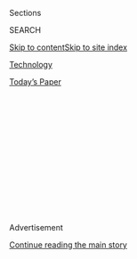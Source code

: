<div id="app">

<div>

<div>

<div>

<div class="NYTAppHideMasthead css-1q2w90k e1suatyy0">

<div class="section css-ui9rw0 e1suatyy2">

<div class="css-eph4ug er09x8g0">

<div class="css-6n7j50">

</div>

<span class="css-1dv1kvn">Sections</span>

<div class="css-10488qs">

<span class="css-1dv1kvn">SEARCH</span>

</div>

[Skip to content](#site-content)[Skip to site
index](#site-index)

</div>

<div id="masthead-section-label" class="css-1wr3we4 eaxe0e00">

[Technology](https://www.nytimes3xbfgragh.onion/section/technology)

</div>

<div class="css-10698na e1huz5gh0">

</div>

</div>

<div id="masthead-bar-one" class="section hasLinks css-15hmgas e1csuq9d3">

<div class="css-uqyvli e1csuq9d0">

</div>

<div class="css-1uqjmks e1csuq9d1">

</div>

<div class="css-9e9ivx">

[](https://myaccount.nytimes3xbfgragh.onion/auth/login?response_type=cookie&client_id=vi)

</div>

<div class="css-1bvtpon e1csuq9d2">

[Today’s
Paper](https://www.nytimes3xbfgragh.onion/section/todayspaper)

</div>

</div>

</div>

</div>

<div data-aria-hidden="false">

<div id="site-content" data-role="main">

<div>

<div class="css-1aor85t" style="opacity:0.000000001;z-index:-1;visibility:hidden">

<div class="css-1hqnpie">

<div class="css-epjblv">

<span class="css-17xtcya">[Technology](/section/technology)</span><span class="css-x15j1o">|</span><span class="css-fwqvlz">Amazon
Wins Without Even
Trying</span>

</div>

<div class="css-k008qs">

<div class="css-1iwv8en">

<span class="css-18z7m18"></span>

<div>

</div>

</div>

<span class="css-1n6z4y">https://nyti.ms/39H2xbY</span>

<div class="css-1705lsu">

<div class="css-4xjgmj">

<div class="css-4skfbu" data-role="toolbar" data-aria-label="Social Media Share buttons, Save button, and Comments Panel with current comment count" data-testid="share-tools">

  - 
  - 
  - 
  - 
    
    <div class="css-6n7j50">
    
    </div>

  - 

</div>

</div>

</div>

</div>

</div>

</div>

<div id="NYT_TOP_BANNER_REGION" class="css-13pd83m">

</div>

<div id="top-wrapper" class="css-1sy8kpn">

<div id="top-slug" class="css-l9onyx">

Advertisement

</div>

[Continue reading the main
story](#after-top)

<div class="ad top-wrapper" style="text-align:center;height:100%;display:block;min-height:250px">

<div id="top" class="place-ad" data-position="top" data-size-key="top">

</div>

</div>

<div id="after-top">

</div>

</div>

<div>

<div id="sponsor-wrapper" class="css-1hyfx7x">

<div id="sponsor-slug" class="css-19vbshk">

Supported by

</div>

[Continue reading the main
story](#after-sponsor)

<div id="sponsor" class="ad sponsor-wrapper" style="text-align:center;height:100%;display:block">

</div>

<div id="after-sponsor">

</div>

</div>

<div class="css-186x18t">

on tech

</div>

<div class="css-1vkm6nb ehdk2mb0">

# Amazon Wins Without Even Trying

</div>

As America’s economy suffers, Big Tech does shockingly
well.

![<span class="css-cch8ym"><span class="css-1dv1kvn">Credit</span><span class="css-cnj6d5 e1z0qqy90" itemprop="copyrightHolder"><span class="css-1ly73wi e1tej78p0">Credit...</span><span>By
Kenny
Brandenberger</span></span></span>](https://static01.graylady3jvrrxbe.onion/images/2020/07/31/business/31ontech-BOXESvideostill/31ontech-BOXESvideostill-threeByTwoMediumAt2X.png)

<div class="css-18e8msd">

<div class="css-vp77d3 epjyd6m0">

<div class="css-hus3qt ey68jwv0" data-aria-hidden="true">

[![Shira
Ovide](https://static01.graylady3jvrrxbe.onion/images/2020/03/18/reader-center/author-shira-ovide/author-shira-ovide-thumbLarge-v2.png
"Shira Ovide")](https://www.nytimes3xbfgragh.onion/by/shira-ovide)

</div>

<div class="css-1baulvz">

By [<span class="css-1baulvz last-byline" itemprop="name">Shira
Ovide</span>](https://www.nytimes3xbfgragh.onion/by/shira-ovide)

</div>

</div>

  - July 31,
    2020

  - 
    
    <div class="css-4xjgmj">
    
    <div class="css-d8bdto" data-role="toolbar" data-aria-label="Social Media Share buttons, Save button, and Comments Panel with current comment count" data-testid="share-tools">
    
      - 
      - 
      - 
      - 
        
        <div class="css-6n7j50">
        
        </div>
    
      - 
    
    </div>
    
    </div>

</div>

</div>

<div class="section meteredContent css-1r7ky0e" name="articleBody" itemprop="articleBody">

<div class="css-1fanzo5 StoryBodyCompanionColumn">

<div class="css-53u6y8">

*This article is part of the On Tech newsletter. You can* [*sign up
here*](https://www.nytimes3xbfgragh.onion/newsletters/signup/OT) *to
receive it weekdays.*

Three months ago, the Amazon chief executive Jeff Bezos effectively
declared that his company would try to lose money. Instead, Amazon
declared on Thursday the [largest profit in its
history](https://www.nytimes3xbfgragh.onion/live/2020/07/30/business/stock-market-today-coronavirus/amazons-earnings-double-as-sales-surge).

It was a bit awkward.

Companies are supposed to make money, for sure. But this comes at a
moment when politicians and the public are wondering if America’s
digital superstars are so powerful — and perhaps, tilt the game to their
advantage — that they simply can’t be beaten.

A company like Amazon planning to lose money and instead making billions
of dollars in profit is a pretty compelling sign of dominance.

This week in technology made me think of [that old
line](https://www.nytimes3xbfgragh.onion/1992/11/06/business/is-gm-fate-still-crucial-to-us.html)
about a once dominant car company: What’s good for the United States was
good for General Motors, and what was good for GM was good for the
country. (There’s a debate about what the GM executive meant by this,
but it’s still a good line. Stay with me.)

</div>

</div>

<div class="css-1fanzo5 StoryBodyCompanionColumn">

<div class="css-53u6y8">

The bosses of four of America’s tech giants, [dragged (virtually) in
front of Congress this
week](https://www.nytimes3xbfgragh.onion/2020/07/29/technology/big-tech-hearing-apple-amazon-facebook-google.html),
said some version of that old saw. They said that their successes are
uniquely American, and that their companies enrich the country and the
lives of people who live in it.

That’s true. It is, however, hard to ignore that the fortunes of the
country and its leading corporate citizens are currently going in
opposite directions.

We learned on Thursday that the United States [wiped out five years of
economic growth in a matter of
months](https://www.nytimes3xbfgragh.onion/2020/07/30/business/economy/q2-gdp-coronavirus-economy.html),
as my colleague Ben Casselman put it. During that period, Amazon, Apple,
Google and Facebook [mostly raked in money hand over
fist](https://www.nytimes3xbfgragh.onion/2020/07/30/technology/tech-company-earnings-amazon-apple-facebook-google.html).

Mostly, this makes sense. During a pandemic, we have needed the products
and services these companies provide. That does not, however, guarantee
them financial success.

*(Read more: Last year, my colleague Kashmir Hill wrote about* [*trying
and mostly failing*](https://gizmodo.com/c/goodbye-big-five) *to cut the
five big U.S. technology companies out of her life. Now, Kash is
reflecting on* [*what she learned from that
experiment*](https://www.nytimes3xbfgragh.onion/2020/07/31/technology/blocking-the-tech-giants.html)*.)*

</div>

</div>

<div class="css-1fanzo5 StoryBodyCompanionColumn">

<div class="css-53u6y8">

Facebook’s Mark Zuckerberg said a few months ago that the way his
company makes money — selling ads to a local bakery or an online luggage
maker — [tends to naturally rise and
fall](https://www.nytimes3xbfgragh.onion/2020/05/01/technology/coronavirus-big-tech-earnings.html)
in tune with the economy. That’s generally true, but not right now. The
economy is tanking at its worst rate in many decades. Facebook’s
advertising sales are fine.

What has been bad for the United States hasn’t yet been bad for Big
Tech. Is, then, what’s good for Big Tech good for the country? I’m not
sure.

There’s an
[axiom](https://www.oreilly.com/radar/gradually-then-suddenly/#:~:text=There's%20a%20passage%20in%20Ernest,happens%20much%20the%20same%20way.)
in technology that change happens gradually, then suddenly. Tech
companies can seem unbeatable until they aren’t — often because of some
rapid evolutionary change. It happened to Nokia and Sun Microsystems —
whose old headquarters was taken over by Facebook in a symbol of one
empire replacing a crumbled one.

So could there be a Fall of Rome moment for today’s tech superpowers?
Yes, in theory, and we might never see it coming. Right now, though,
despite broader economic pains and a growing backlash to their power,
these four American tech superpowers appear to be as close to
invulnerable as you can get.

### Your Take

We’ve spent a lot of time this week talking about the congressional
antitrust hearing and potential abuses of power by Big Tech. We want to
change things up a bit and hear from our readers.

Tell us about one tech invention of the past decade that makes your life
fabulous, or at least easier, and why.

A reader in Allentown, Pa., Arthur Weinrach, inspired us, writing in to
mention the many technological changes that he’s grateful for, including
the E-Z Pass.

</div>

</div>

<div class="css-1fanzo5 StoryBodyCompanionColumn">

<div class="css-53u6y8">

Tell us yours at ontech@nytimes. Please include your name and location.
We will publish a selection of them.

-----

## What didn’t get attention at the Big Tech hearing

The antitrust code was written to tackle railroads and steel companies
that grew strong enough to raise their prices at will.

A hot conversation in legal scholarship is whether those laws apply to
Google, Facebook and other companies that offer many products for no
(monetary) cost to us. (My colleague Cecilia Kang [talked about this on
The
Daily.](https://www.nytimes3xbfgragh.onion/2020/07/30/podcasts/the-daily/congress-facebook-amazon-google-apple.html))

There are, however, at least a couple of examples in which tech
companies are being accused of behavior that has led to higher sticker
prices for us. In other words, there are conventional,
railroad-baron-type antitrust claims against the tech giants, too.

These instances didn’t get much of an airing during the congressional
hearing this week into tech company power, but they’re worth paying
attention to.

One issue involves Apple’s App Store. A lawsuit that is [winding its way
through U.S.
courts](https://www.nytimes3xbfgragh.onion/2019/05/13/us/politics/supreme-court-antitrust-apple.html)
claims that Apple’s commission of as much as 30 percent on digital app
transactions makes all iPhone apps more expensive than they would be
without Apple’s monopoly over iPhone app distribution.

</div>

</div>

<div class="css-1fanzo5 StoryBodyCompanionColumn">

<div class="css-53u6y8">

Another involves Amazon’s marketplace. Some merchants have said that
Amazon [punishes
them](https://www.nytimes3xbfgragh.onion/2019/12/19/technology/amazon-sellers.html)
if they list what they sell on Amazon for lower prices on Walmart.com or
other spots. Those sellers claim that Amazon is in essence [pushing up
the
prices](https://www.bloomberg.com/news/articles/2019-08-05/amazon-is-squeezing-sellers-that-offer-better-prices-on-walmart)
on products on competitor’s shopping sites.

Members of Congress didn’t ask Apple and Amazon about these allegations,
and the companies have previously denied them.

Tim Wu, a professor at Columbia Law School and a [contributing Opinion
writer](https://www.nytimes3xbfgragh.onion/by/tim-wu) for The New York
Times, told me that he believed those price claims were the strongest
potential antitrust case against Amazon on legal grounds.

He said, though, that there’s a distinction between “technical antitrust
and public opinion antitrust.” Intricate discussions about price setting
are boring in congressional hearings.

*If you don’t already get this newsletter in your inbox,* [*please sign
up here*](https://www.nytimes3xbfgragh.onion/newsletters/signup/OT)*.*

-----

## Before we go …

  - **Europe vs. Big Tech:** The European Union and some of its member
    countries have been relatively aggressive in suing America’s tech
    giants and restricting them through new laws. But, as my colleague
    Adam Satariano writes, there’s a belief that those tactics haven’t
    been effective, and now officials in Europe are drafting several new
    laws and regulations that [aim at the heart of how the U.S. digital
    stars
    operate](https://www.nytimes3xbfgragh.onion/2020/07/30/technology/europe-new-phase-tech-amazon-apple-facebook-google.html).

  - **Bond with your co-workers by robbing a (virtual) bank:** Bored by
    Zoom calls for work? My colleague David Segal has a [fun
    look](https://www.nytimes3xbfgragh.onion/2020/07/31/business/hey-you-free-on-friday-for-a-meeting-and-a-bank-heist.html)
    at people holding business meetings and work bonding sessions in
    Minecraft, Grand Theft Auto and other video games. Just don’t get
    killed by zombies on your lunch break.

  - **Seven. Billion. Video. Views:** If you have kids, they have
    probably watched the slightly unnerving YouTube videos released by
    CoComelon and Blippi, two giants of children’s entertainment. Both
    are [now part of a single
    empire](https://www.bloomberg.com/news/articles/2020-07-30/blippi-cocomelon-purchased-by-kids-media-giant-moonbug)
    whose YouTube videos generate more than seven billion views each
    month, Bloomberg News writes. Children’s programming is among the
    most popular destinations on YouTube, which has made some parents
    and children’s advocates uncomfortable.

### Hugs to this

Here is a [cat eating corn on the
cob](https://twitter.com/kwatt/status/1285728300128665601) — rather
elegantly, I think.

-----

*We want to hear from you. Tell us what you think of this newsletter and
what else you’d like us to explore. You can reach us at*
[*ontech@NYTimes.com.*](mailto:ontech@NYTimes.com?subject=On%20Tech%20Feedback)
**

*If you don’t already get this newsletter in your inbox,* [*please sign
up here*](https://www.nytimes3xbfgragh.onion/newsletters/signup/OT)*.*

</div>

</div>

</div>

<div>

</div>

<div>

</div>

<div>

</div>

<div>

<div id="bottom-wrapper" class="css-1ede5it">

<div id="bottom-slug" class="css-l9onyx">

Advertisement

</div>

[Continue reading the main
story](#after-bottom)

<div id="bottom" class="ad bottom-wrapper" style="text-align:center;height:100%;display:block;min-height:90px">

</div>

<div id="after-bottom">

</div>

</div>

</div>

</div>

</div>

## Site Index

<div>

</div>

## Site Information Navigation

  - [© <span>2020</span> <span>The New York Times
    Company</span>](https://help.nytimes3xbfgragh.onion/hc/en-us/articles/115014792127-Copyright-notice)

<!-- end list -->

  - [NYTCo](https://www.nytco.com/)
  - [Contact
    Us](https://help.nytimes3xbfgragh.onion/hc/en-us/articles/115015385887-Contact-Us)
  - [Work with us](https://www.nytco.com/careers/)
  - [Advertise](https://nytmediakit.com/)
  - [T Brand Studio](http://www.tbrandstudio.com/)
  - [Your Ad
    Choices](https://www.nytimes3xbfgragh.onion/privacy/cookie-policy#how-do-i-manage-trackers)
  - [Privacy](https://www.nytimes3xbfgragh.onion/privacy)
  - [Terms of
    Service](https://help.nytimes3xbfgragh.onion/hc/en-us/articles/115014893428-Terms-of-service)
  - [Terms of
    Sale](https://help.nytimes3xbfgragh.onion/hc/en-us/articles/115014893968-Terms-of-sale)
  - [Site
    Map](https://spiderbites.nytimes3xbfgragh.onion)
  - [Help](https://help.nytimes3xbfgragh.onion/hc/en-us)
  - [Subscriptions](https://www.nytimes3xbfgragh.onion/subscription?campaignId=37WXW)

</div>

</div>

</div>

</div>
